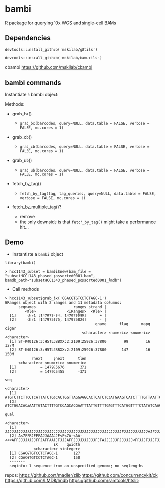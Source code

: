 # bambi
R package for querying 10x WGS and single-cell BAMs

## Dependencies


```{r}
devtools::install_github('mskilab/gUtils')
```

```{r}
devtools::install_github('mskilab/bamUtils')
```


cbambi
https://github.com/mskilab/cbambi

## bambi commands


Instantiate a bambi object:

Methods:

* grab_bx()
    * `grab_bx(barcodes, query=NULL, data.table = FALSE, verbose = FALSE, mc.cores = 1)`

* grab_cb()
    * `grab_cb(barcodes, query=NULL, data.table = FALSE, verbose = FALSE, mc.cores = 1)`

* grab_ub()
    * `grab_ub(barcodes, query=NULL, data.table = FALSE, verbose = FALSE, mc.cores = 1)`

* fetch_by_tag()
    * `fetch_by_tag(tag, tag_queries, query=NULL, data.table = FALSE, verbose = FALSE, mc.cores = 1)`

* fetch_by_multiple_tag()? 
    * remove
    * the only downside is that `fetch_by_tag()` might take a performance hit....

## Demo

* Instantiate a `bambi` object

```{r}
library(bambi)

> hcc1143_subset = bambi$new(bam_file = "subsetHCC1143_phased_possorted0001.bam", bamdb_path="subsetHCC1143_phased_possorted0001_lmdb")
```

* Call methods

```{r}
> hcc1143_subset$grab_bx('CGACGTGTCCTCTAGC-1')
GRanges object with 2 ranges and 11 metadata columns:
      seqnames                 ranges strand |
         <Rle>              <IRanges>  <Rle> |
  [1]     chr1 [147975454, 147975580]      + |
  [2]     chr1 [147975675, 147975824]      - |
                                         qname      flag      mapq       cigar
                                   <character> <numeric> <numeric> <character>
  [1] ST-K00126:3:H5TL3BBXX:2:2109:25926:37800        99        16        127M
  [2] ST-K00126:3:H5TL3BBXX:2:2109:25926:37800       147        16        150M
            rnext     pnext      tlen
      <character> <numeric> <numeric>
  [1]           = 147975676       371
  [2]           = 147975455      -371
                                                                                                                                                         seq
                                                                                                                                                 <character>
  [1]                        ATGTCTTCTTCCTCATTATCTGGCACTGGTTAGGAAGCACTCATCTCCATGAAGTCATCTTTTGTTAATTCCTCTGGTGTGGTGTGTATTAGCTCTTAAATTCCTCCAAGATCCATATCTTGCAACC
  [2] ATCTGGACACAAATTGTACTTTTGTCCAGCACGAATTTATTGTTTTGAGTTTCATGGTTTTCTATATCAACTGATGACATCTTGAAAGGTGTAAGCCTTCCAGACTTCCATGATGTTCTCTCTATTGGGTTTCTCTTTTGCAATGTTGAC
                                                                                                                                                        qual
                                                                                                                                                 <character>
  [1]                        JJJJJJJJJJJJJJJJJJJJJJJJJJJJJJJJJJJJJJJJJJJJJJJJJJJJJFJJJJJJJJJJJAJFJJJJJJJJJFJJJJJJJJJJFJJJJFFFJJJFJJJJJJAAJFJJJFAFAFFFJAA<7F<
  [2] A<7FFFJFFFAJJAAAJJF<F<7A-<AA-<<<AFFJJJJJJJJFFJAFFAAFJFJJJAFFJJJJJJJJJJFJFAJJJJJJFJJJJJJ<FFJJJFJJJFJJJJJJJJJJJJJFJJJJFFJ7JJJJF<JJJJJJJJJJJJJJJJJJJFFAA<
                      BX    qwidth
             <character> <integer>
  [1] CGACGTGTCCTCTAGC-1       127
  [2] CGACGTGTCCTCTAGC-1       150
  -------
  seqinfo: 1 sequence from an unspecified genome; no seqlengths
  ```





repos:
https://github.com/madler/zlib
https://github.com/concurrencykit/ck 
https://github.com/LMDB/lmdb
https://github.com/samtools/htslib



